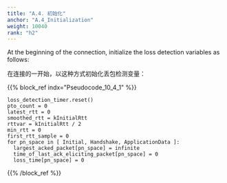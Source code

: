 ```yaml
---
title: "A.4. 初始化"
anchor: "A.4_Initialization"
weight: 10040
rank: "h2"
---
```


At the beginning of the connection, initialize the loss detection variables as follows:

在连接的一开始，以这种方式初始化丢包检测变量：

{{% block_ref
indx="Pseudocode_10_4_1" %}}

```
loss_detection_timer.reset()
pto_count = 0
latest_rtt = 0
smoothed_rtt = kInitialRtt
rttvar = kInitialRtt / 2
min_rtt = 0
first_rtt_sample = 0
for pn_space in [ Initial, Handshake, ApplicationData ]:
  largest_acked_packet[pn_space] = infinite
  time_of_last_ack_eliciting_packet[pn_space] = 0
  loss_time[pn_space] = 0
```

{{% /block_ref %}}
